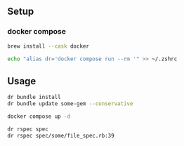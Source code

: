 ## Setup

### docker compose

```sh
brew install --cask docker
  
echo "alias dr='docker compose run --rm '" >> ~/.zshrc
```

## Usage

```sh
dr bundle install
dr bundle update some-gem --conservative

docker compose up -d

dr rspec spec
dr rspec spec/some/file_spec.rb:39
```
